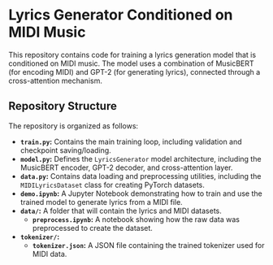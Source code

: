 # Lyrics Generator Conditioned on MIDI Music

This repository contains code for training a lyrics generation model that is conditioned on MIDI music. The model uses a combination of MusicBERT (for encoding MIDI) and GPT-2 (for generating lyrics), connected through a cross-attention mechanism.

## Repository Structure

The repository is organized as follows:

*   **`train.py`:** Contains the main training loop, including validation and checkpoint saving/loading.
*   **`model.py`:** Defines the `LyricsGenerator` model architecture, including the MusicBERT encoder, GPT-2 decoder, and cross-attention layer.
*   **`data.py`:** Contains data loading and preprocessing utilities, including the `MIDILyricsDataset` class for creating PyTorch datasets.
*   **`demo.ipynb`:** A Jupyter Notebook demonstrating how to train and use the trained model to generate lyrics from a MIDI file.
*   **`data/`:**  A folder that will contain the lyrics and MIDI datasets.
    *   **`preprocess.ipynb`:** A notebook showing how the raw data was preprocessed to create the dataset.
*   **`tokenizer/`:**
    *   **`tokenizer.json`:** A JSON file containing the trained tokenizer used for MIDI data.
